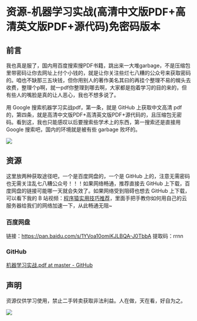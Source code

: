 # 资源-机器学习实战(高清中文版PDF+高清英文版PDF+源代码)免密码版本

## 前言
我也真是服了，国内用百度搜索搜PDF书籍，跳出来一大堆garbage，不是压缩包里带密码让你去网址上付个小钱的，就是让你关注些烂七八糟的公众号来获取密码的。咱也不缺那三五块钱，但你用别人的著作美名其曰的再挂个整理不易的幌头去收费，整理个p啊，就一pdf你整理到哪去啊，大家都是抱着学习的目的来的，但有些人的嘴脸是真的让人恶心，我也不想多说了。

用 Google 搜索机器学习实战pdf，第一条，就是 GitHub 上获取中文高清 pdf 的，第四条，就是高清中文版PDF+高清英文版PDF+源代码的，且压缩包无密码。看到这，我也只能感叹以后要搜索些学术上的东西，第一搜索还是直接用 Google 搜索吧，国内的环境就是被有些 garbage 败坏的。

![](https://img-blog.csdnimg.cn/img_convert/a1c62a91a47449f9a6869030e152e637.png)

## 资源
这里放两种获取途径吧，一个是百度网盘的，一个是 GitHub 上的，注意无需密码也无需关注乱七八糟公众号！！！如果网络畅通，推荐直接去 GitHub 上下载，百度网盘的链接可能哪一天就会失效了。如果网络受到阻碍也想去 GitHub 上下载，可以看下我的 B 站视频：[程序猿实用技巧推荐](https://space.bilibili.com/106491836)，里面手把手教你如何用自己的云服务器给我们的网络加速一下，从此畅通无阻~

### 百度网盘
链接：https://pan.baidu.com/s/1YVoa10omiKJLBQA-J0TbbA 
提取码：rrnn

### GitHub
[机器学习实战.pdf at master - GitHub](https://github.com/ylsislove/Resource-Archive/tree/main/books/%E6%9C%BA%E5%99%A8%E5%AD%A6%E4%B9%A0%E5%AE%9E%E6%88%98)

## 声明
资源仅供学习使用，禁止二手转卖获取非法利益。人在做，天在看，好自为之。

![](https://img-blog.csdnimg.cn/img_convert/90ddfa1ff5f98e696a799cecd8d52445.png)

